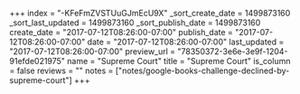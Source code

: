 +++
index = "-KFeFmZVSTUuGJmEcU9X"
_sort_create_date = 1499873160
_sort_last_updated = 1499873160
_sort_publish_date = 1499873160
create_date = "2017-07-12T08:26:00-07:00"
publish_date = "2017-07-12T08:26:00-07:00"
date = "2017-07-12T08:26:00-07:00"
last_updated = "2017-07-12T08:26:00-07:00"
preview_url = "78350372-3e6e-3e9f-1204-91efde021975"
name = "Supreme Court"
title = "Supreme Court"
is_column = false
reviews = ""
notes = ["notes/google-books-challenge-declined-by-supreme-court"]
+++


